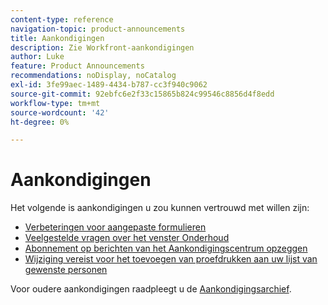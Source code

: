 ```yaml
---
content-type: reference
navigation-topic: product-announcements
title: Aankondigingen
description: Zie Workfront-aankondigingen
author: Luke
feature: Product Announcements
recommendations: noDisplay, noCatalog
exl-id: 3fe99aec-1489-4434-b787-cc3f940c9062
source-git-commit: 92ebfc6e2f33c15865b824c99546c8856d4f8edd
workflow-type: tm+mt
source-wordcount: '42'
ht-degree: 0%

---
```


# Aankondigingen

Het volgende is aankondigingen u zou kunnen vertrouwd met willen zijn:

* [Verbeteringen voor aangepaste formulieren](../../product-announcements/announcements/custom-form-enhancements.md)
* [Veelgestelde vragen over het venster Onderhoud](../../product-announcements/announcements/maintenance-window-faq.md)
* [Abonnement op berichten van het Aankondigingscentrum opzeggen](unsubscribe-from-ac-messages.md)
* [Wijziging vereist voor het toevoegen van proefdrukken aan uw lijst van gewenste personen](proofhq-domain-change-workfront.md)



Voor oudere aankondigingen raadpleegt u de [Aankondigingsarchief](announcement-archive/announcement-archive.md).
